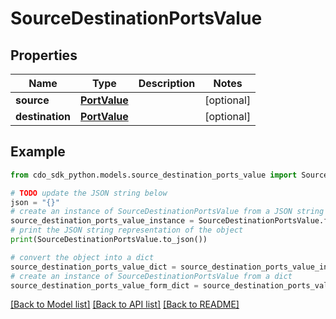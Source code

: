 # SourceDestinationPortsValue


## Properties

Name | Type | Description | Notes
------------ | ------------- | ------------- | -------------
**source** | [**PortValue**](PortValue.md) |  | [optional] 
**destination** | [**PortValue**](PortValue.md) |  | [optional] 

## Example

```python
from cdo_sdk_python.models.source_destination_ports_value import SourceDestinationPortsValue

# TODO update the JSON string below
json = "{}"
# create an instance of SourceDestinationPortsValue from a JSON string
source_destination_ports_value_instance = SourceDestinationPortsValue.from_json(json)
# print the JSON string representation of the object
print(SourceDestinationPortsValue.to_json())

# convert the object into a dict
source_destination_ports_value_dict = source_destination_ports_value_instance.to_dict()
# create an instance of SourceDestinationPortsValue from a dict
source_destination_ports_value_form_dict = source_destination_ports_value.from_dict(source_destination_ports_value_dict)
```
[[Back to Model list]](../README.md#documentation-for-models) [[Back to API list]](../README.md#documentation-for-api-endpoints) [[Back to README]](../README.md)


